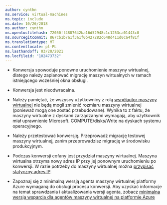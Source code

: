 ```yaml
---
author: cynthn
ms.service: virtual-machines
ms.topic: include
ms.date: 10/26/2018
ms.author: cynthn
ms.openlocfilehash: 72050ff4887642ba16d52948c1c1253ca01443c0
ms.sourcegitcommit: 867cb1b7a1f3a1f0b427282c648d411d0ca4f81f
ms.translationtype: MT
ms.contentlocale: pl-PL
ms.lasthandoff: 03/20/2021
ms.locfileid: "102473732"
---
```

* Konwersja spowoduje ponowne uruchomienie maszyny wirtualnej, dlatego należy zaplanować migrację maszyn wirtualnych w ramach istniejącego wcześniej okna obsługi. 

* Konwersja jest nieodwracalna. 

* Należy pamiętać, że wszyscy użytkownicy z rolą [współautor maszyny wirtualnej](../articles/role-based-access-control/built-in-roles.md#virtual-machine-contributor) nie będą mogli zmienić rozmiaru maszyny wirtualnej (ponieważ mogą one zostać przebudowane). Wynika to z faktu, że maszyny wirtualne z dyskami zarządzanymi wymagają, aby użytkownik miał uprawnienie Microsoft. COMPUTE/disks/Write na dyskach systemu operacyjnego.

* Należy przetestować konwersję. Przeprowadź migrację testowej maszyny wirtualnej, zanim przeprowadzisz migrację w środowisku produkcyjnym.

* Podczas konwersji cofany jest przydział maszyny wirtualnej. Maszyna wirtualna otrzyma nowy adres IP przy jej ponownym uruchomieniu po konwersji. W razie potrzeby do maszyny wirtualnej można [przypisać statyczny adres IP](../articles/virtual-network/public-ip-addresses.md).

* Zapoznaj się z minimalną wersją agenta maszyny wirtualnej platformy Azure wymaganą do obsługi procesu konwersji. Aby uzyskać informacje na temat sprawdzania i aktualizowania wersji agenta, zobacz [minimalna wersja wsparcia dla agentów maszyny wirtualnej na platformie Azure](https://support.microsoft.com/help/4049215/extensions-and-virtual-machine-agent-minimum-version-support)
